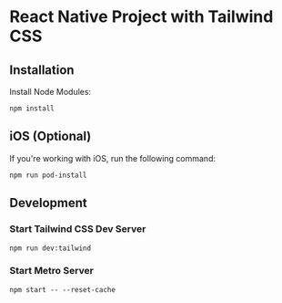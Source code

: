 # React Native Project with Tailwind CSS

## Installation

Install Node Modules:

```
npm install
```

## iOS (Optional)

If you're working with iOS, run the following command:

```
npm run pod-install
```

## Development

### Start Tailwind CSS Dev Server

```
npm run dev:tailwind
```

### Start Metro Server

```
npm start -- --reset-cache
```
